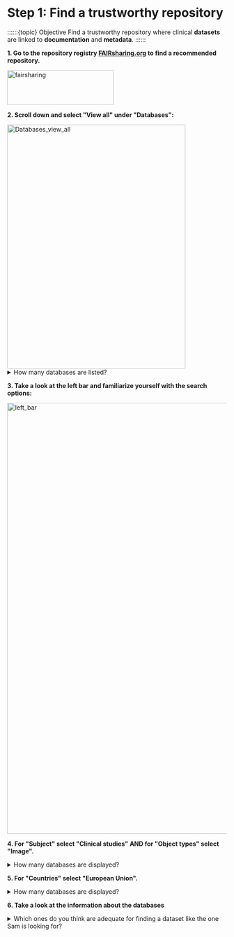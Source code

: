 # Step 1: Find a trustworthy repository 

::::::{topic} Objective
Find a trustworthy repository where clinical **datasets** are linked to **documentation** and **metadata**. 
::::::

**1. Go to the repository registry [FAIRsharing.org](www.fairsharing.org) to find a recommended repository.**

<img width="244" height="80" alt="fairsharing" src="https://github.com/user-attachments/assets/2e0c0d0e-db7d-4099-9685-e19347eeacfc" />

**2. Scroll down and select "View all" under "Databases":**

<img width="409" height="560" alt="Databases_view_all" src="https://github.com/user-attachments/assets/e4f3e5c0-10f4-4122-921c-41fdbd4c757e" />

<details>
<summary>How many databases are listed?</summary>

```
Should be around 5000.
```
</details>

**3. Take a look at the left bar and familiarize yourself with the search options:** 

<img width="1101" height="990" alt="left_bar" src="https://github.com/user-attachments/assets/b624cffa-10cf-4a61-aa7c-4942eb51e187" />



**4. For "Subject" select "Clinical studies" AND for "Object types" select "Image".**

<details>
<summary>How many databases are displayed?</summary>

```
~30
```
</details>

**5. For "Countries" select "European Union".**

<details>
<summary>How many databases are displayed?</summary>

```
~4
```
</details>


**6. Take a look at the information about the databases**

<details>
<summary>Which ones do you think are adequate for finding a dataset like the one Sam is looking for?</summary>

```
BioImage Archive and DANS
```
</details>

````{hint} Check those with most linked databases, policies and standards. 

````

